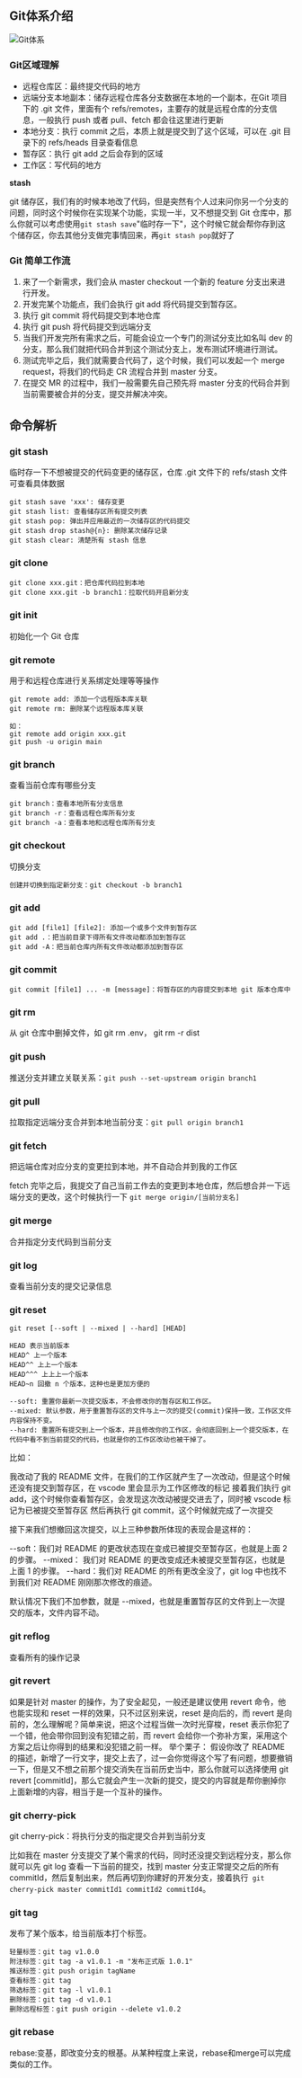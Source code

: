 ## Git体系介绍

![Git体系](./images/001.png)

### Git区域理解

- 远程仓库区：最终提交代码的地方
- 远端分支本地副本：储存远程仓库各分支数据在本地的一个副本，在Git 项目下的 .git 文件，里面有个 refs/remotes，主要存的就是远程仓库的分支信息，一般执行 push 或者 pull、fetch 都会往这里进行更新
- 本地分支：执行 commit 之后，本质上就是提交到了这个区域，可以在 .git 目录下的 refs/heads 目录查看信息
- 暂存区：执行 git add 之后会存到的区域
- 工作区：写代码的地方

**stash**

git 储存区，我们有的时候本地改了代码，但是突然有个人过来问你另一个分支的问题，同时这个时候你在实现某个功能，实现一半，又不想提交到 Git 仓库中，那么你就可以考虑使用``` git stash save ```"临时存一下"，这个时候它就会帮你存到这个储存区，你去其他分支做完事情回来，再``` git stash pop ```就好了

### Git 简单工作流

1. 来了一个新需求，我们会从 master checkout 一个新的 feature 分支出来进行开发。
2. 开发完某个功能点，我们会执行 git add 将代码提交到暂存区。
3. 执行 git commit 将代码提交到本地仓库
4. 执行 git push 将代码提交到远端分支
5. 当我们开发完所有需求之后，可能会设立一个专门的测试分支比如名叫 dev 的分支，那么我们就把代码合并到这个测试分支上，发布测试环境进行测试。
6. 测试完毕之后，我们就需要合代码了，这个时候，我们可以发起一个 merge request，将我们的代码走 CR 流程合并到 master 分支。
7. 在提交 MR 的过程中，我们一般需要先自己预先将 master 分支的代码合并到当前需要被合并的分支，提交并解决冲突。

## 命令解析

### git stash

临时存一下不想被提交的代码变更的储存区，仓库 .git 文件下的 refs/stash 文件可查看具体数据

```
git stash save 'xxx': 储存变更
git stash list: 查看储存区所有提交列表
git stash pop: 弹出并应用最近的一次储存区的代码提交
git stash drop stash@{n}: 删除某次储存记录
git stash clear: 清楚所有 stash 信息
```

### git clone

```
git clone xxx.git：把仓库代码拉到本地
git clone xxx.git -b branch1：拉取代码开启新分支
```

### git init

初始化一个 Git 仓库

### git remote

用于和远程仓库进行关系绑定处理等等操作

```
git remote add: 添加一个远程版本库关联
git remote rm: 删除某个远程版本库关联

如：
git remote add origin xxx.git
git push -u origin main
```

### git branch

查看当前仓库有哪些分支

```
git branch：查看本地所有分支信息
git branch -r：查看远程仓库所有分支
git branch -a：查看本地和远程仓库所有分支
```

### git checkout

切换分支
```
创建并切换到指定新分支：git checkout -b branch1
```

### git add

```
git add [file1] [file2]: 添加一个或多个文件到暂存区
git add .：把当前目录下得所有文件改动都添加到暂存区
git add -A：把当前仓库内所有文件改动都添加到暂存区
```

### git commit

```
git commit [file1] ... -m [message]：将暂存区的内容提交到本地 git 版本仓库中
```

### git rm

从 git 仓库中删掉文件，如 git rm .env， git rm -r dist

### git push

推送分支并建立关联关系：```git push --set-upstream origin branch1```

### git pull

拉取指定远端分支合并到本地当前分支：```git pull origin branch1```

### git fetch

把远端仓库对应分支的变更拉到本地，并不自动合并到我的工作区

fetch 完毕之后，我提交了自己当前工作去的变更到本地仓库，然后想合并一下远端分支的更改，这个时候执行一下 ```git merge origin/[当前分支名]```

### git merge

合并指定分支代码到当前分支

### git log

查看当前分支的提交记录信息

### git reset

```
git reset [--soft | --mixed | --hard] [HEAD]

HEAD 表示当前版本
HEAD^ 上一个版本
HEAD^^ 上上一个版本
HEAD^^^ 上上上一个版本
HEAD~n 回撤 n 个版本，这种也是更加方便的

--soft: 重置你最新一次提交版本，不会修改你的暂存区和工作区。
--mixed: 默认参数，用于重置暂存区的文件与上一次的提交(commit)保持一致，工作区文件内容保持不变。
--hard: 重置所有提交到上一个版本，并且修改你的工作区，会彻底回到上一个提交版本，在代码中看不到当前提交的代码，也就是你的工作区改动也被干掉了。
```

比如：

我改动了我的 README 文件，在我们的工作区就产生了一次改动，但是这个时候还没有提交到暂存区，在 vscode 里会显示为工作区修改的标记
接着我们执行 git add，这个时候你查看暂存区，会发现这次改动被提交进去了，同时被 vscode 标记为已被提交至暂存区
然后再执行 git commit，这个时候就完成了一次提交

接下来我们想撤回这次提交，以上三种参数所体现的表现会是这样的：

--soft：我们对 README 的更改状态现在变成已被提交至暂存区，也就是上面 2 的步骤。
--mixed： 我们对 README 的更改变成还未被提交至暂存区，也就是上面 1 的步骤。
--hard：我们对 README 的所有更改全没了，git log 中也找不到我们对 README 刚刚那次修改的痕迹。

默认情况下我们不加参数，就是 --mixed，也就是重置暂存区的文件到上一次提交的版本，文件内容不动。

### git reflog

查看所有的操作记录

### git revert

如果是针对 master 的操作，为了安全起见，一般还是建议使用 revert 命令，他也能实现和 reset 一样的效果，只不过区别来说，reset 是向后的，而 revert 是向前的，怎么理解呢？简单来说，把这个过程当做一次时光穿梭，reset 表示你犯了一个错，他会带你回到没有犯错之前，而 revert 会给你一个弥补方案，采用这个方案之后让你得到的结果和没犯错之前一样。
举个栗子：
假设你改了 README 的描述，新增了一行文字，提交上去了，过一会你觉得这个写了有问题，想要撤销一下，但是又不想之前那个提交消失在当前历史当中，那么你就可以选择使用 git revert [commitId]，那么它就会产生一次新的提交，提交的内容就是帮你删掉你上面新增的内容，相当于是一个互补的操作。

### git cherry-pick

git cherry-pick：将执行分支的指定提交合并到当前分支

比如我在 master 分支提交了某个需求的代码，同时还没提交到远程分支，那么你就可以先 git log 查看一下当前的提交，找到 master 分支正常提交之后的所有 commitId，然后复制出来，然后再切到你建好的开发分支，接着执行``` git cherry-pick master commitId1 commitId2 commitId4```。

### git tag

发布了某个版本，给当前版本打个标签。

```
轻量标签：git tag v1.0.0
附注标签：git tag -a v1.0.1 -m "发布正式版 1.0.1"
推送标签：git push origin tagName
查看标签：git tag
筛选标签：git tag -l v1.0.1
删除标签：git tag -d v1.0.1
删除远程标签：git push origin --delete v1.0.2
```

### git rebase

rebase:变基，即改变分支的根基。从某种程度上来说，rebase和merge可以完成类似的工作。

